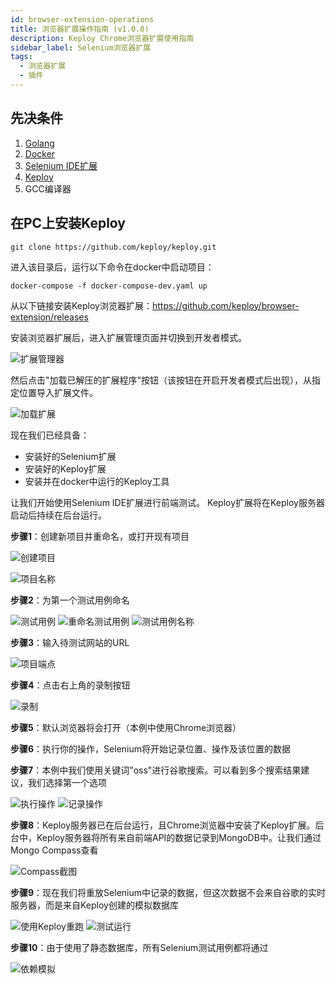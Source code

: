 ```yaml
---
id: browser-extension-operations
title: 浏览器扩展操作指南 (v1.0.0)
description: Keploy Chrome浏览器扩展使用指南
sidebar_label: Selenium浏览器扩展
tags:
  - 浏览器扩展
  - 插件
---
```


## 先决条件

1. [Golang](https://go.dev/dl/)
2. [Docker](https://docs.docker.com/get-docker/)
3. [Selenium IDE扩展](https://chrome.google.com/webstore/detail/selenium-ide/mooikfkahbdckldjjndioackbalphokd?hl=en)
4. [Keploy](https://github.com/keploy/keploy)
5. GCC编译器

## 在PC上安装Keploy

```
git clone https://github.com/keploy/keploy.git
```

进入该目录后，运行以下命令在docker中启动项目：

```
docker-compose -f docker-compose-dev.yaml up
```

从以下链接安装Keploy浏览器扩展：https://github.com/keploy/browser-extension/releases

安装浏览器扩展后，进入扩展管理页面并切换到开发者模式。

![扩展管理器](https://miro.medium.com/max/828/1*xQcKiTOy2bak4Lo9k_qsTg.png)

然后点击"加载已解压的扩展程序"按钮（该按钮在开启开发者模式后出现），从指定位置导入扩展文件。

![加载扩展](https://miro.medium.com/max/828/1*cdRr3Neb1lsDRzHztdWmSA.png)

现在我们已经具备：

- 安装好的Selenium扩展
- 安装好的Keploy扩展
- 安装并在docker中运行的Keploy工具

让我们开始使用Selenium IDE扩展进行前端测试。
Keploy扩展将在Keploy服务器启动后持续在后台运行。

**步骤1**：创建新项目并重命名，或打开现有项目

![创建项目](https://miro.medium.com/max/750/1*K6-I3fOHGu29sgUEjcpxUA.png)

![项目名称](https://miro.medium.com/max/750/1*lEwF0okhMyKzaS2a8dPA7Q.png)

**步骤2**：为第一个测试用例命名

![测试用例](https://miro.medium.com/max/828/1*u1VNf-nXXvekruNphAIfIQ.png)
![重命名测试用例](https://miro.medium.com/max/378/1*CL3156yKX4UhklO3l_vH4Q.png)
![测试用例名称](https://miro.medium.com/max/750/1*0KeAj9Nij6i1_-Gd_265uA.png)

**步骤3**：输入待测试网站的URL

![项目端点](https://miro.medium.com/max/640/1*zkGIhYuzH6MVIhk4ByTpkg.png)

**步骤4**：点击右上角的录制按钮

![录制](https://miro.medium.com/max/456/1*OJBhp3uWaOnNaOynI_jigw.png)

**步骤5**：默认浏览器将会打开（本例中使用Chrome浏览器）

**步骤6**：执行你的操作，Selenium将开始记录位置、操作及该位置的数据

**步骤7**：本例中我们使用关键词"oss"进行谷歌搜索。可以看到多个搜索结果建议，我们选择第一个选项

![执行操作](https://miro.medium.com/max/828/1*9wXASZ3JLur3r_Gk2Q-gug.jpeg)
![记录操作](https://miro.medium.com/max/828/1*4ur53dlBZ94Y2gbJCZLYJA.jpeg)

**步骤8**：Keploy服务器已在后台运行，且Chrome浏览器中安装了Keploy扩展。后台中，Keploy服务器将所有来自前端API的数据记录到MongoDB中。让我们通过Mongo Compass查看

![Compass截图](https://miro.medium.com/max/828/1*WYChY6_nwLcmUJw5I-j7Dg.jpeg)

**步骤9**：现在我们将重放Selenium中记录的数据，但这次数据不会来自谷歌的实时服务器，而是来自Keploy创建的模拟数据库

![使用Keploy重跑](https://miro.medium.com/max/828/1*9wXASZ3JLur3r_Gk2Q-gug.jpeg)
![测试运行](https://miro.medium.com/max/828/1*4ur53dlBZ94Y2gbJCZLYJA.jpeg)

**步骤10**：由于使用了静态数据库，所有Selenium测试用例都将通过

![依赖模拟](https://miro.medium.com/max/828/1*LGHdZuf_GnlMamxJGYKXUg.png)